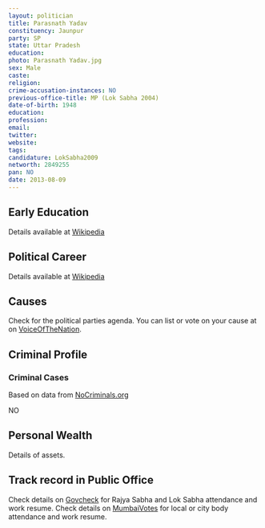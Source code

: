 ```yaml
---
layout: politician
title: Parasnath Yadav
constituency: Jaunpur
party: SP
state: Uttar Pradesh
education: 
photo: Parasnath Yadav.jpg
sex: Male
caste: 
religion: 
crime-accusation-instances: NO
previous-office-title: MP (Lok Sabha 2004)
date-of-birth: 1948
education:  
profession: 
email: 
twitter:
website: 
tags: 
candidature: LokSabha2009
networth: 2849255
pan: NO
date: 2013-08-09
---
```


## Early Education
Details available at [Wikipedia](http://www.wikipedia.org/wiki/)

## Political Career
Details available at [Wikipedia](http://www.wikipedia.org/wiki/)

## Causes 
Check for the political parties agenda. You can list or vote on your cause at on [VoiceOfTheNation](http://www.voiceofthenation.org).

## Criminal Profile

### Criminal Cases
Based on data from [NoCriminals.org](http://www.nocriminals.org)

NO

## Personal Wealth
Details of assets.

## Track record in Public Office
Check details on [Govcheck](http://www.govcheck.org) for Rajya Sabha and Lok Sabha attendance and work resume. Check details on [MumbaiVotes](http://www.mumbaivotes.org) for local or city body attendance and work resume.
		